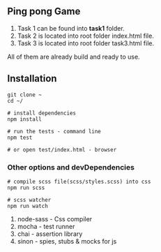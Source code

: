 ## Ping pong Game

1. Task 1 can be found into <b>task1</b> folder.
2. Task 2 is located into root folder index.html file.
3. Task 3 is located into root folder task3.html file.

All of them are already build and ready to use. 


## Installation
```
git clone ~
cd ~/

# install dependencies
npm install

# run the tests - command line
npm test

# or open test/index.html - browser

```

### Other options and devDependencies
```
# compile scss file(scss/styles.scss) into css
npm run scss

# scss watcher
npm run watch
```

1. node-sass - Css compiler
2. mocha - test runner
3. chai - assertion library
4. sinon - spies, stubs & mocks for js